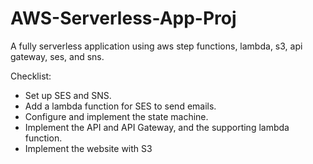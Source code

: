 # AWS-Serverless-App-Proj
A fully serverless application using aws step functions, lambda, s3, api gateway, ses, and sns.

Checklist:
  - Set up SES and SNS.
  - Add a lambda function for SES to send emails.
  - Configure and implement the state machine.
  - Implement the API and API Gateway, and the supporting lambda function.
  - Implement the website with S3
